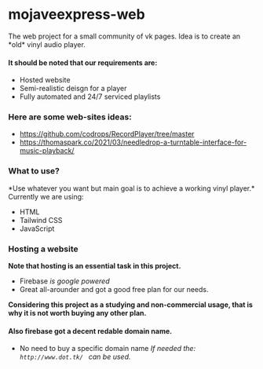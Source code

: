 # mojaveexpress-web

<p> The web project for a small community of vk pages. Idea is to create an *old* vinyl audio player. 
  
 #### It should be noted that our requirements are: </p>

- Hosted website
- Semi-realistic deisgn for a player
- Fully automated and 24/7 serviced playlists

### Here are some web-sites ideas: 

- https://github.com/codrops/RecordPlayer/tree/master
- https://thomaspark.co/2021/03/needledrop-a-turntable-interface-for-music-playback/

### What to use? 

<p>*Use whatever you want but main goal is to achieve a working vinyl player.*
<br>Currently we are using:</p> 

- HTML
- Tailwind CSS
- JavaScript


### Hosting a website 
**Note that hosting is an essential task in this project.**

- Firebase
*is google powered* 
- Great all-arounder and got a good free plan for our needs.

**Considering this project as a studying and non-commercial usage, that is why it is not worth buying any other plan.**

#### Also firebase got a decent redable domain name. 
- No need to buy a specific domain name 
*If needed the: ``http://www.dot.tk/ `` can be used.* 


